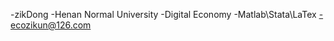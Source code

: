 -zikDong
-Henan Normal University
-Digital Economy
-Matlab\Stata\LaTex
-ecozikun@126.com

<!---
zikDong/zikDong is a ✨ special ✨ repository because its `README.md` (this file) appears on your GitHub profile.
You can click the Preview link to take a look at your changes.
--->
